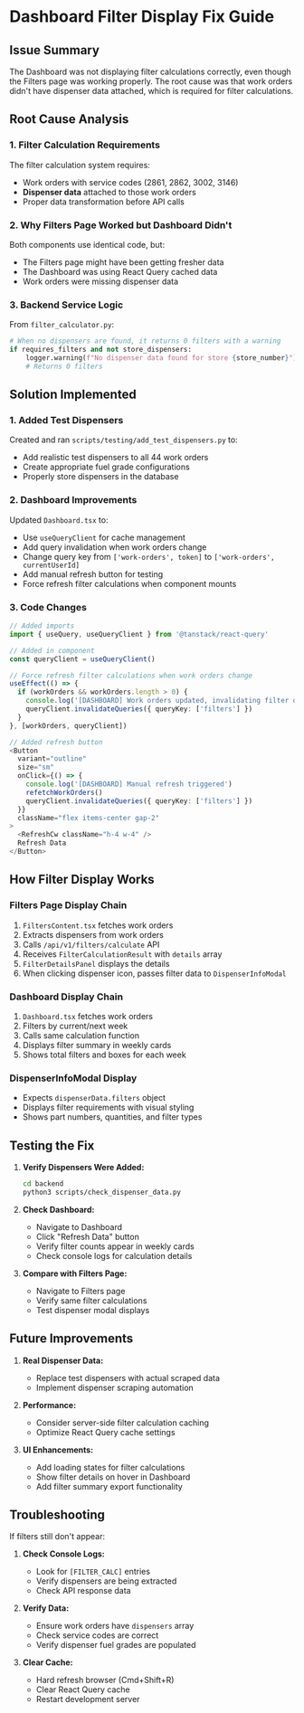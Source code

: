 # Dashboard Filter Display Fix Guide

## Issue Summary

The Dashboard was not displaying filter calculations correctly, even though the Filters page was working properly. The root cause was that work orders didn't have dispenser data attached, which is required for filter calculations.

## Root Cause Analysis

### 1. Filter Calculation Requirements
The filter calculation system requires:
- Work orders with service codes (2861, 2862, 3002, 3146)
- **Dispenser data** attached to those work orders
- Proper data transformation before API calls

### 2. Why Filters Page Worked but Dashboard Didn't
Both components use identical code, but:
- The Filters page might have been getting fresher data
- The Dashboard was using React Query cached data
- Work orders were missing dispenser data

### 3. Backend Service Logic
From `filter_calculator.py`:
```python
# When no dispensers are found, it returns 0 filters with a warning
if requires_filters and not store_dispensers:
    logger.warning(f"No dispenser data found for store {store_number}")
    # Returns 0 filters
```

## Solution Implemented

### 1. Added Test Dispensers
Created and ran `scripts/testing/add_test_dispensers.py` to:
- Add realistic test dispensers to all 44 work orders
- Create appropriate fuel grade configurations
- Properly store dispensers in the database

### 2. Dashboard Improvements
Updated `Dashboard.tsx` to:
- Use `useQueryClient` for cache management
- Add query invalidation when work orders change
- Change query key from `['work-orders', token]` to `['work-orders', currentUserId]`
- Add manual refresh button for testing
- Force refresh filter calculations when component mounts

### 3. Code Changes

```typescript
// Added imports
import { useQuery, useQueryClient } from '@tanstack/react-query'

// Added in component
const queryClient = useQueryClient()

// Force refresh filter calculations when work orders change
useEffect(() => {
  if (workOrders && workOrders.length > 0) {
    console.log('[DASHBOARD] Work orders updated, invalidating filter queries')
    queryClient.invalidateQueries({ queryKey: ['filters'] })
  }
}, [workOrders, queryClient])

// Added refresh button
<Button
  variant="outline"
  size="sm"
  onClick={() => {
    console.log('[DASHBOARD] Manual refresh triggered')
    refetchWorkOrders()
    queryClient.invalidateQueries({ queryKey: ['filters'] })
  }}
  className="flex items-center gap-2"
>
  <RefreshCw className="h-4 w-4" />
  Refresh Data
</Button>
```

## How Filter Display Works

### Filters Page Display Chain
1. `FiltersContent.tsx` fetches work orders
2. Extracts dispensers from work orders
3. Calls `/api/v1/filters/calculate` API
4. Receives `FilterCalculationResult` with `details` array
5. `FilterDetailsPanel` displays the details
6. When clicking dispenser icon, passes filter data to `DispenserInfoModal`

### Dashboard Display Chain
1. `Dashboard.tsx` fetches work orders
2. Filters by current/next week
3. Calls same calculation function
4. Displays filter summary in weekly cards
5. Shows total filters and boxes for each week

### DispenserInfoModal Display
- Expects `dispenserData.filters` object
- Displays filter requirements with visual styling
- Shows part numbers, quantities, and filter types

## Testing the Fix

1. **Verify Dispensers Were Added:**
   ```bash
   cd backend
   python3 scripts/check_dispenser_data.py
   ```

2. **Check Dashboard:**
   - Navigate to Dashboard
   - Click "Refresh Data" button
   - Verify filter counts appear in weekly cards
   - Check console logs for calculation details

3. **Compare with Filters Page:**
   - Navigate to Filters page
   - Verify same filter calculations
   - Test dispenser modal displays

## Future Improvements

1. **Real Dispenser Data:**
   - Replace test dispensers with actual scraped data
   - Implement dispenser scraping automation

2. **Performance:**
   - Consider server-side filter calculation caching
   - Optimize React Query cache settings

3. **UI Enhancements:**
   - Add loading states for filter calculations
   - Show filter details on hover in Dashboard
   - Add filter summary export functionality

## Troubleshooting

If filters still don't appear:

1. **Check Console Logs:**
   - Look for `[FILTER_CALC]` entries
   - Verify dispensers are being extracted
   - Check API response data

2. **Verify Data:**
   - Ensure work orders have `dispensers` array
   - Check service codes are correct
   - Verify dispenser fuel grades are populated

3. **Clear Cache:**
   - Hard refresh browser (Cmd+Shift+R)
   - Clear React Query cache
   - Restart development server